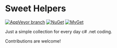# Sweet Helpers

[![AppVeyor branch](https://img.shields.io/appveyor/ci/eliekstein/extensions/master.svg?style=flat-square)](https://ci.appveyor.com/project/eliekstein/extensions) [![NuGet](https://img.shields.io/nuget/vpre/SweetHelpers.svg?style=flat-square)](https://www.nuget.org/packages/SweetHelpers) [![MyGet](https://img.shields.io/myget/eliekstein/v/SweetHelpers.svg?style=flat-square&label=MyGet)](https://www.myget.org/feed/eliekstein/package/nuget/SweetHelpers)

Just a simple collection for every day c# .net coding.

Contributions are welcome!
